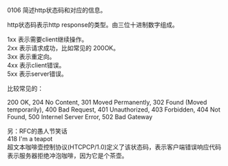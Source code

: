 0106 简述http状态码和对应的信息。

http状态码表示http response的类型。由三位十进制数字组成。

1xx 表示需要client继续操作。  
2xx 表示请求成功，比如常见的 200OK。  
3xx 表示重定向。  
4xx 表示client错误。  
5xx 表示server错误。  

比较常见的：

200 OK, 204 No Content, 301 Moved Permanently, 302 Found (Moved temporarily), 400 Bad Request, 401 Unauthorized, 403 Forbidden, 404 Not Found, 500 Internel Server Error, 502 Bad Gateway


另：RFC的愚人节笑话  
418 I'm a teapot  
超文本咖啡壶控制协议(HTCPCP/1.0)定义了该状态码，表示客户端错误响应代码表示服务器拒绝冲泡咖啡，因为它是个茶壶。


